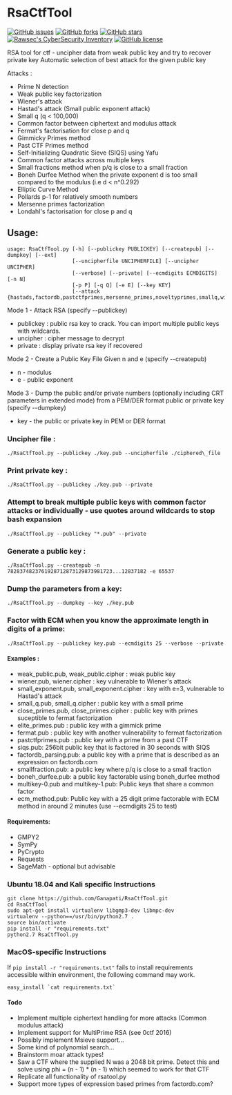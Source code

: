 # RsaCtfTool

[![GitHub issues](https://img.shields.io/github/issues/Ganapati/RsaCtfTool.svg)](https://github.com/Ganapati/RsaCtfTool/issues)
[![GitHub forks](https://img.shields.io/github/forks/Ganapati/RsaCtfTool.svg)](https://github.com/Ganapati/RsaCtfTool/network)
[![GitHub stars](https://img.shields.io/github/stars/Ganapati/RsaCtfTool.svg)](https://github.com/Ganapati/RsaCtfTool/stargazers)
[![Rawsec's CyberSecurity Inventory](https://inventory.rawsec.ml/img/badges/Rawsec-inventoried-FF5050_flat.svg)](https://inventory.rawsec.ml/tools.html#RsaCtfTool)
[![GitHub license](https://img.shields.io/github/license/Ganapati/RsaCtfTool.svg)](https://github.com/Ganapati/RsaCtfTool)

RSA tool for ctf - uncipher data from weak public key and try to recover private key
Automatic selection of best attack for the given public key

Attacks :
 - Prime N detection
 - Weak public key factorization
 - Wiener's attack
 - Hastad's attack (Small public exponent attack)
 - Small q (q < 100,000)
 - Common factor between ciphertext and modulus attack
 - Fermat's factorisation for close p and q
 - Gimmicky Primes method
 - Past CTF Primes method
 - Self-Initializing Quadratic Sieve (SIQS) using Yafu
 - Common factor attacks across multiple keys
 - Small fractions method when p/q is close to a small fraction
 - Boneh Durfee Method when the private exponent d is too small compared to the modulus (i.e d < n^0.292)
 - Elliptic Curve Method
 - Pollards p-1 for relatively smooth numbers
 - Mersenne primes factorization
 - Londahl's factorisation for close p and q

## Usage:

```
usage: RsaCtfTool.py [-h] [--publickey PUBLICKEY] [--createpub] [--dumpkey] [--ext]
                     [--uncipherfile UNCIPHERFILE] [--uncipher UNCIPHER]
                     [--verbose] [--private] [--ecmdigits ECMDIGITS] [-n N]
                     [-p P] [-q Q] [-e E] [--key KEY]
                     [--attack {hastads,factordb,pastctfprimes,mersenne_primes,noveltyprimes,smallq,wiener,comfact_cn,primefac,fermat,siqs,Pollard_p_1,londahl,prime_n,all}]
```

Mode 1 - Attack RSA (specify --publickey)
 - publickey : public rsa key to crack. You can import multiple public keys with wildcards.
 - uncipher : cipher message to decrypt
 - private : display private rsa key if recovered

Mode 2 - Create a Public Key File Given n and e (specify --createpub)
 - n - modulus
 - e - public exponent

Mode 3 - Dump the public and/or private numbers (optionally including CRT parameters in extended mode) from a PEM/DER format public or private key (specify --dumpkey)
 - key - the public or private key in PEM or DER format

### Uncipher file :
`./RsaCtfTool.py --publickey ./key.pub --uncipherfile ./ciphered\_file`

### Print private key :
`./RsaCtfTool.py --publickey ./key.pub --private`

### Attempt to break multiple public keys with common factor attacks or individually - use quotes around wildcards to stop bash expansion
`./RsaCtfTool.py --publickey "*.pub" --private`

### Generate a public key :
`./RsaCtfTool.py --createpub -n 7828374823761928712873129873981723...12837182 -e 65537`

### Dump the parameters from a key:
`./RsaCtfTool.py --dumpkey --key ./key.pub`

### Factor with ECM when you know the approximate length in digits of a prime:
`./RsaCtfTool.py --publickey key.pub --ecmdigits 25 --verbose --private`

#### Examples :
 - weak\_public.pub, weak\_public.cipher : weak public key
 - wiener.pub, wiener.cipher : key vulnerable to Wiener's attack
 - small\_exponent.pub, small\_exponent.cipher : key with e=3, vulnerable to Hastad's attack
 - small\_q.pub, small\_q.cipher : public key with a small prime
 - close\_primes.pub, close\_primes.cipher : public key with primes suceptible to fermat factorization
 - elite\_primes.pub : public key with a gimmick prime
 - fermat.pub : public key with another vulnerability to fermat factorization
 - pastctfprimes.pub : public key with a prime from a past CTF
 - siqs.pub: 256bit public key that is factored in 30 seconds with SIQS
 - factordb_parsing.pub: a public key with a prime that is described as an expression on factordb.com
 - smallfraction.pub: a public key where p/q is close to a small fraction
 - boneh\_durfee.pub: a public key factorable using boneh\_durfee method
 - multikey-0.pub and multikey-1.pub: Public keys that share a common factor
 - ecm_method.pub: Public key with a 25 digit prime factorable with ECM method in around 2 minutes (use --ecmdigits 25 to test)

#### Requirements:
 - GMPY2
 - SymPy
 - PyCrypto
 - Requests
 - SageMath - optional but advisable
### Ubuntu 18.04 and Kali specific Instructions ###
```
git clone https://github.com/Ganapati/RsaCtfTool.git
cd RsaCtfTool
sudo apt-get install virtualenv libgmp3-dev libmpc-dev
virtualenv --python==/usr/bin/python2.7 .
source bin/activate
pip install -r "requirements.txt"
python2.7 RsaCtfTool.py
```

### MacOS-specific Instructions
If `pip install -r "requirements.txt"` fails to install requirements accessible within environment, the following command may work.

`` easy_install `cat requirements.txt` ``

#### Todo
 - Implement multiple ciphertext handling for more attacks (Common modulus attack)
 - Implement support for MultiPrime RSA (see 0ctf 2016)
 - Possibly implement Msieve support...
 - Some kind of polynomial search...
 - Brainstorm moar attack types!
 - Saw a CTF where the supplied N was a 2048 bit prime. Detect this and solve using phi = (n - 1) * (n - 1) which seemed to work for that CTF
 - Replicate all functionality of rsatool.py
 - Support more types of expression based primes from factordb.com?
